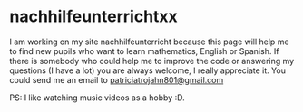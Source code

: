 # nachhilfeunterrichtxx
I am working on my site nachhilfeunterricht because this page will help
me to find new pupils who want to learn mathematics, English or Spanish.
If there is somebody who could help me to improve the code or answering my questions
(I have a lot) you are always welcome, I really appreciate it.
You could send me an email to patriciatrojahn801@gmail.com

PS: I like watching music videos as a hobby :D.
